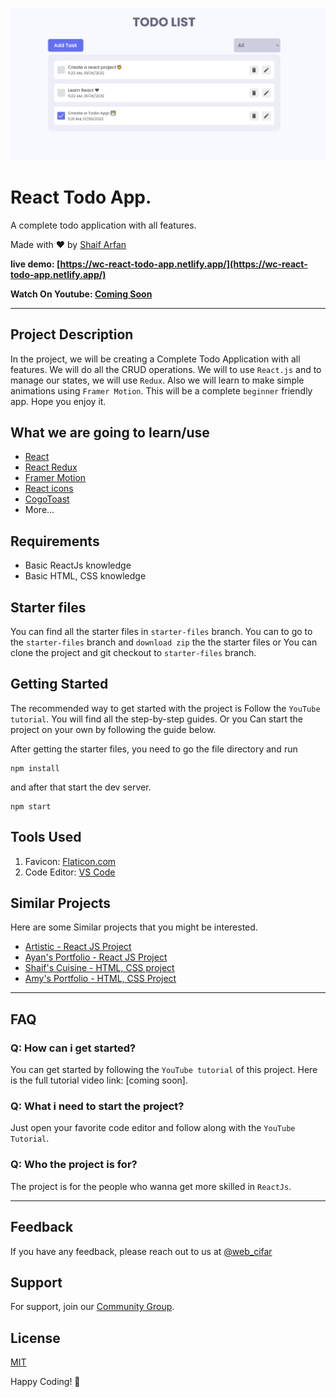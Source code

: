 ![React Todo App](./banner.png)

# React Todo App.

A complete todo application with all features.

Made with ❤️ by [Shaif Arfan](http://instagram.com/shaifarfan08/)

**live demo: [https://wc-react-todo-app.netlify.app/](https://wc-react-todo-app.netlify.app/)**

**Watch On Youtube: [Coming Soon](https://www.youtube.com/webcifarOfficial)**

---

## Project Description

In the project, we will be creating a Complete Todo Application with all features. We will do all the CRUD operations. We will to use `React.js` and to manage our states, we will use `Redux`. Also we will learn to make simple animations using `Framer Motion`. This will be a complete `beginner` friendly app. Hope you enjoy it.

## What we are going to learn/use

- [React](https://reactjs.org/)
- [React Redux](https://redux.js.org/)
- [Framer Motion](https://framer.com/motion/)
- [React icons](https://react-icons.netlify.com/)
- [CogoToast](https://cogito.systems/cogito-toast/)
- More...

## Requirements

- Basic ReactJs knowledge
- Basic HTML, CSS knowledge

## Starter files

You can find all the starter files in `starter-files` branch. You can to go to the `starter-files` branch and `download zip` the the starter files or You can clone the project and git checkout to `starter-files` branch.

## Getting Started

The recommended way to get started with the project is Follow the `YouTube tutorial`. You will find all the step-by-step guides. Or you Can start the project on your own by following the guide below.

After getting the starter files, you need to go the file directory and run

```shell
npm install
```

and after that start the dev server.

```shell
npm start
```

## Tools Used

1. Favicon: [Flaticon.com](https://www.flaticon.com/)
1. Code Editor: [VS Code](https://code.visualstudio.com/)

## Similar Projects

Here are some Similar projects that you might be interested.

- [Artistic - React JS Project](https://github.com/ShaifArfan/artistic)
- [Ayan's Portfolio - React JS Project](https://github.com/ShaifArfan/AYANs-portfolio)
- [Shaif's Cuisine - HTML, CSS project](https://github.com/ShaifArfan/shaif-s-cuisine)
- [Amy's Portfolio - HTML, CSS Project](https://github.com/ShaifArfan/AMYs-Portfolio)

---

## FAQ

### Q: How can i get started?

You can get started by following the `YouTube tutorial` of this project. Here is the full tutorial video link: [coming soon].

### Q: What i need to start the project?

Just open your favorite code editor and follow along with the `YouTube Tutorial`.

### Q: Who the project is for?

The project is for the people who wanna get more skilled in `ReactJs`.

---

## Feedback

If you have any feedback, please reach out to us at [@web_cifar](http://instagram.com/web_cifar)

## Support

For support, join our [Community Group](http://facebook.com/groups/webcifar).

## License

[MIT](https://choosealicense.com/licenses/mit/)

Happy Coding! 🚀

